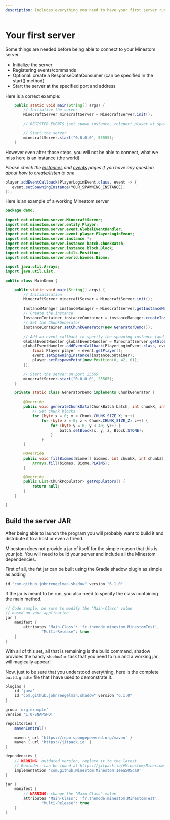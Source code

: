 ```yaml
---
description: Includes everything you need to have your first server running.
---
```


# Your first server

Some things are needed before being able to connect to your Minestom server.

* Initialize the server
* Registering events/commands
* Optional: create a ResponseDataConsumer \(can be specified in the start\(\) method\)
* Start the server at the specified port and address

Here is a correct example:

```java
    public static void main(String[] args) {
        // Initialize the server
        MinecraftServer minecraftServer = MinecraftServer.init();

        // REGISTER EVENTS (set spawn instance, teleport player at spawn)

        // Start the server
        minecraftServer.start("0.0.0.0", 55555);
    }
```

However even after those steps, you will not be able to connect, what we miss here is an instance \(the world\)

_Please check the_ [_instances_](../world/instances.md) _and_ [_events_](../archive/events.md) _pages if you have any question about how to create/listen to one_

```java
player.addEventCallback(PlayerLoginEvent.class, event -> {
   event.setSpawningInstance(YOUR_SPAWNING_INSTANCE);
});
```

Here is an example of a working Minestom server

```java
package demo;

import net.minestom.server.MinecraftServer;
import net.minestom.server.entity.Player;
import net.minestom.server.event.GlobalEventHandler;
import net.minestom.server.event.player.PlayerLoginEvent;
import net.minestom.server.instance.*;
import net.minestom.server.instance.batch.ChunkBatch;
import net.minestom.server.instance.block.Block;
import net.minestom.server.utils.Position;
import net.minestom.server.world.biomes.Biome;

import java.util.Arrays;
import java.util.List;

public class MainDemo {

    public static void main(String[] args) {
        // Initialization
        MinecraftServer minecraftServer = MinecraftServer.init();

        InstanceManager instanceManager = MinecraftServer.getInstanceManager();
        // Create the instance
        InstanceContainer instanceContainer = instanceManager.createInstanceContainer();
        // Set the ChunkGenerator
        instanceContainer.setChunkGenerator(new GeneratorDemo());

        // Add an event callback to specify the spawning instance (and the spawn position)
        GlobalEventHandler globalEventHandler = MinecraftServer.getGlobalEventHandler();
        globalEventHandler.addEventCallback(PlayerLoginEvent.class, event -> {
            final Player player = event.getPlayer();
            event.setSpawningInstance(instanceContainer);
            player.setRespawnPoint(new Position(0, 42, 0));
        });

        // Start the server on port 25565
        minecraftServer.start("0.0.0.0", 25565);
    }

    private static class GeneratorDemo implements ChunkGenerator {

        @Override
        public void generateChunkData(ChunkBatch batch, int chunkX, int chunkZ) {
            // Set chunk blocks
            for (byte x = 0; x < Chunk.CHUNK_SIZE_X; x++)
                for (byte z = 0; z < Chunk.CHUNK_SIZE_Z; z++) {
                    for (byte y = 0; y < 40; y++) {
                        batch.setBlock(x, y, z, Block.STONE);
                    }
                }
        }

        @Override
        public void fillBiomes(Biome[] biomes, int chunkX, int chunkZ) {
            Arrays.fill(biomes, Biome.PLAINS);
        }

        @Override
        public List<ChunkPopulator> getPopulators() {
            return null;
        }
    }

}
```

## Build the server JAR

After being able to launch the program you will probably want to build it and distribute it to a host or even a friend.

Minestom does not provide a jar of itself for the simple reason that this is your job. You will need to build your server and include all the Minestom dependencies.

First of all, the fat jar can be built using the Gradle shadow plugin as simple as adding

```groovy
id "com.github.johnrengelman.shadow" version "6.1.0"
```

If the jar is meant to be run, you also need to specify the class containing the main method.

```groovy
// Code sample, be sure to modify the 'Main-Class' value
// based on your application
jar {
    manifest {
        attributes 'Main-Class': 'fr.themode.minestom.MinestomTest',
                "Multi-Release": true
    }
}
```

With all of this set, all that is remaining is the build command, shadow provides the handy `shadowJar` task that you need to run and a working jar will magically appear!

Now, just to be sure that you understood everything, here is the complete `build.gradle` file that I have used to demonstrate it.

```groovy
plugins {
    id 'java'
    id "com.github.johnrengelman.shadow" version "6.1.0"
}

group 'org.example'
version '1.0-SNAPSHOT'

repositories {
    mavenCentral()

    maven { url 'https://repo.spongepowered.org/maven' }
    maven { url 'https://jitpack.io' }
}

dependencies {
    // WARNING: outdated version, replace it to the latest
    // Reminder: can be found at https://jitpack.io/#Minestom/Minestom
    implementation 'com.github.Minestom:Minestom:1eea505da0'
}

jar {
    manifest {
        // WARNING: change the 'Main-Class' value
        attributes 'Main-Class': 'fr.themode.minestom.MinestomTest',
                "Multi-Release": true
    }
}
```

